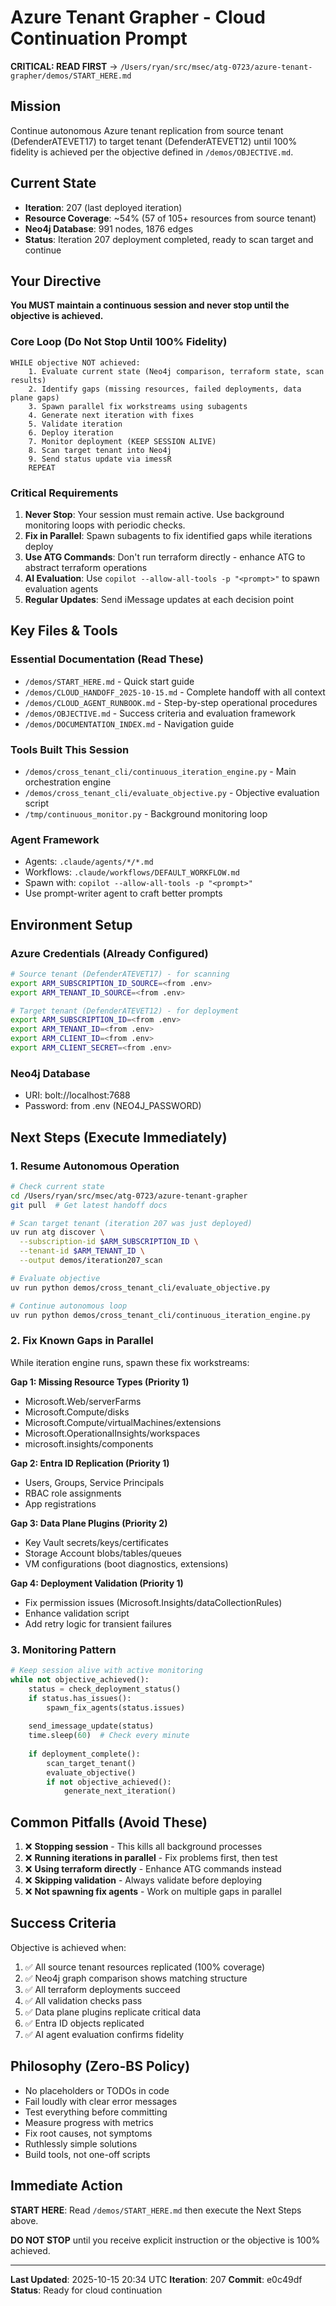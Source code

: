 # Azure Tenant Grapher - Cloud Continuation Prompt

**CRITICAL: READ FIRST** → `/Users/ryan/src/msec/atg-0723/azure-tenant-grapher/demos/START_HERE.md`

## Mission

Continue autonomous Azure tenant replication from source tenant (DefenderATEVET17) to target tenant (DefenderATEVET12) until 100% fidelity is achieved per the objective defined in `/demos/OBJECTIVE.md`.

## Current State

- **Iteration**: 207 (last deployed iteration)
- **Resource Coverage**: ~54% (57 of 105+ resources from source tenant)
- **Neo4j Database**: 991 nodes, 1876 edges
- **Status**: Iteration 207 deployment completed, ready to scan target and continue

## Your Directive

**You MUST maintain a continuous session and never stop until the objective is achieved.**

### Core Loop (Do Not Stop Until 100% Fidelity)

```
WHILE objective NOT achieved:
    1. Evaluate current state (Neo4j comparison, terraform state, scan results)
    2. Identify gaps (missing resources, failed deployments, data plane gaps)
    3. Spawn parallel fix workstreams using subagents
    4. Generate next iteration with fixes
    5. Validate iteration
    6. Deploy iteration
    7. Monitor deployment (KEEP SESSION ALIVE)
    8. Scan target tenant into Neo4j
    9. Send status update via imessR
    REPEAT
```

### Critical Requirements

1. **Never Stop**: Your session must remain active. Use background monitoring loops with periodic checks.
2. **Fix in Parallel**: Spawn subagents to fix identified gaps while iterations deploy
3. **Use ATG Commands**: Don't run terraform directly - enhance ATG to abstract terraform operations
4. **AI Evaluation**: Use `copilot --allow-all-tools -p "<prompt>"` to spawn evaluation agents
5. **Regular Updates**: Send iMessage updates at each decision point

## Key Files & Tools

### Essential Documentation (Read These)
- `/demos/START_HERE.md` - Quick start guide
- `/demos/CLOUD_HANDOFF_2025-10-15.md` - Complete handoff with all context
- `/demos/CLOUD_AGENT_RUNBOOK.md` - Step-by-step operational procedures
- `/demos/OBJECTIVE.md` - Success criteria and evaluation framework
- `/demos/DOCUMENTATION_INDEX.md` - Navigation guide

### Tools Built This Session
- `/demos/cross_tenant_cli/continuous_iteration_engine.py` - Main orchestration engine
- `/demos/cross_tenant_cli/evaluate_objective.py` - Objective evaluation script
- `/tmp/continuous_monitor.py` - Background monitoring loop

### Agent Framework
- Agents: `.claude/agents/*/*.md`
- Workflows: `.claude/workflows/DEFAULT_WORKFLOW.md`
- Spawn with: `copilot --allow-all-tools -p "<prompt>"`
- Use prompt-writer agent to craft better prompts

## Environment Setup

### Azure Credentials (Already Configured)
```bash
# Source tenant (DefenderATEVET17) - for scanning
export ARM_SUBSCRIPTION_ID_SOURCE=<from .env>
export ARM_TENANT_ID_SOURCE=<from .env>

# Target tenant (DefenderATEVET12) - for deployment
export ARM_SUBSCRIPTION_ID=<from .env>
export ARM_TENANT_ID=<from .env>
export ARM_CLIENT_ID=<from .env>
export ARM_CLIENT_SECRET=<from .env>
```

### Neo4j Database
- URI: bolt://localhost:7688
- Password: from .env (NEO4J_PASSWORD)

## Next Steps (Execute Immediately)

### 1. Resume Autonomous Operation
```bash
# Check current state
cd /Users/ryan/src/msec/atg-0723/azure-tenant-grapher
git pull  # Get latest handoff docs

# Scan target tenant (iteration 207 was just deployed)
uv run atg discover \
  --subscription-id $ARM_SUBSCRIPTION_ID \
  --tenant-id $ARM_TENANT_ID \
  --output demos/iteration207_scan

# Evaluate objective
uv run python demos/cross_tenant_cli/evaluate_objective.py

# Continue autonomous loop
uv run python demos/cross_tenant_cli/continuous_iteration_engine.py
```

### 2. Fix Known Gaps in Parallel

While iteration engine runs, spawn these fix workstreams:

**Gap 1: Missing Resource Types (Priority 1)**
- Microsoft.Web/serverFarms
- Microsoft.Compute/disks
- Microsoft.Compute/virtualMachines/extensions
- Microsoft.OperationalInsights/workspaces
- microsoft.insights/components

**Gap 2: Entra ID Replication (Priority 1)**
- Users, Groups, Service Principals
- RBAC role assignments
- App registrations

**Gap 3: Data Plane Plugins (Priority 2)**
- Key Vault secrets/keys/certificates
- Storage Account blobs/tables/queues
- VM configurations (boot diagnostics, extensions)

**Gap 4: Deployment Validation (Priority 1)**
- Fix permission issues (Microsoft.Insights/dataCollectionRules)
- Enhance validation script
- Add retry logic for transient failures

### 3. Monitoring Pattern

```python
# Keep session alive with active monitoring
while not objective_achieved():
    status = check_deployment_status()
    if status.has_issues():
        spawn_fix_agents(status.issues)
    
    send_imessage_update(status)
    time.sleep(60)  # Check every minute
    
    if deployment_complete():
        scan_target_tenant()
        evaluate_objective()
        if not objective_achieved():
            generate_next_iteration()
```

## Common Pitfalls (Avoid These)

1. ❌ **Stopping session** - This kills all background processes
2. ❌ **Running iterations in parallel** - Fix problems first, then test
3. ❌ **Using terraform directly** - Enhance ATG commands instead
4. ❌ **Skipping validation** - Always validate before deploying
5. ❌ **Not spawning fix agents** - Work on multiple gaps in parallel

## Success Criteria

Objective is achieved when:
1. ✅ All source tenant resources replicated (100% coverage)
2. ✅ Neo4j graph comparison shows matching structure
3. ✅ All terraform deployments succeed
4. ✅ All validation checks pass
5. ✅ Data plane plugins replicate critical data
6. ✅ Entra ID objects replicated
7. ✅ AI agent evaluation confirms fidelity

## Philosophy (Zero-BS Policy)

- No placeholders or TODOs in code
- Fail loudly with clear error messages
- Test everything before committing
- Measure progress with metrics
- Fix root causes, not symptoms
- Ruthlessly simple solutions
- Build tools, not one-off scripts

## Immediate Action

**START HERE**: Read `/demos/START_HERE.md` then execute the Next Steps above.

**DO NOT STOP** until you receive explicit instruction or the objective is 100% achieved.

---

**Last Updated**: 2025-10-15 20:34 UTC
**Iteration**: 207
**Commit**: e0c49df
**Status**: Ready for cloud continuation
